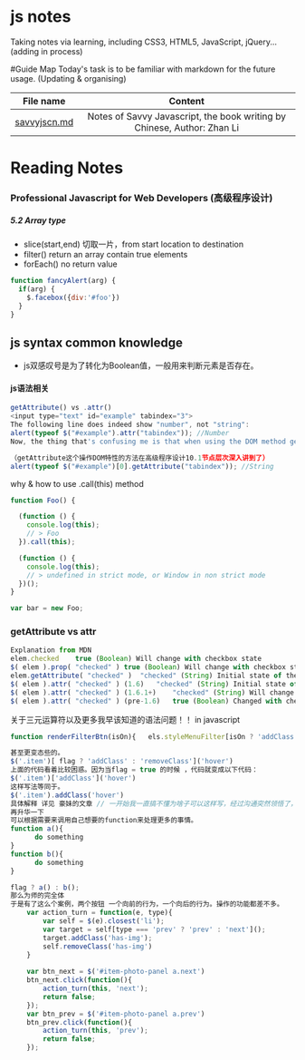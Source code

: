 # js notes
Taking notes via learning, including CSS3, HTML5, JavaScript, jQuery...(adding in process)

#Guide Map
Today's task is to be familiar with markdown for the future usage.
(Updating & organising)


|File name | Content|
|--------- |:-------:|
|[savvyjscn.md](https://github.com/woodghost/notes/blob/master/JsTips/savvyjscn.md)| Notes of Savvy Javascript, the book writing by Chinese, Author: Zhan Li| 


# Reading Notes
### Professional Javascript for Web Developers (高级程序设计)

##### 5.2 Array type
* slice(start,end)  切取一片，from start location to destination
* filter() return an array contain true elements
* forEach() no return value

```javascript
function fancyAlert(arg) {
  if(arg) {
    $.facebox({div:'#foo'})
  }
}
```

## js syntax common knowledge
* js双感叹号是为了转化为Boolean值，一般用来判断元素是否存在。


#### js语法相关

```javascript
getAttribute() vs .attr()
<input type="text" id="example" tabindex="3">
The following line does indeed show "number", not "string":
alert(typeof $("#example").attr("tabindex")); //Number
Now, the thing that's confusing me is that when using the DOM method getAttribute, you get a different result:

（getAttribute这个操作DOM特性的方法在高级程序设计10.1节点层次深入讲到了）
alert(typeof $("#example")[0].getAttribute("tabindex")); //String
```
why & how to use .call(this) method

```javascript
function Foo() {

  (function () {
    console.log(this);
    // > Foo
  }).call(this);

  (function () {
    console.log(this);
    // > undefined in strict mode, or Window in non strict mode
  })();
}

var bar = new Foo;
```

### getAttribute vs attr
```javascript
Explanation from MDN
elem.checked	true (Boolean) Will change with checkbox state
$( elem ).prop( "checked" )	true (Boolean) Will change with checkbox state
elem.getAttribute( "checked" )	"checked" (String) Initial state of the checkbox; does not change
$( elem ).attr( "checked" ) (1.6)	"checked" (String) Initial state of the checkbox; does not change
$( elem ).attr( "checked" ) (1.6.1+)	"checked" (String) Will change with checkbox state
$( elem ).attr( "checked" ) (pre-1.6)	true (Boolean) Changed with checkbox state
```


关于三元运算符以及更多我早该知道的语法问题！！ in javascript

```javascript
function renderFilterBtn(isOn){   els.styleMenuFilter[isOn ? 'addClass' : 'removeClass']('on'); }

甚至更变态些的。
$('.item')[ flag ? 'addClass' : 'removeClass']('hover')
上面的代码看着比较困惑。因为当flag = true 的时候 ，代码就变成以下代码：
$('.item')['addClass']('hover')
这样写法等同于。
$('.item').addClass('hover')
具体解释 详见 豪妹的文章 // 一开始我一直搞不懂为啥子可以这样写，经过沟通突然领悟了，咩哈哈
再升华一下
可以根据需要来调用自己想要的function来处理更多的事情。
function a(){
      do something
}
function b(){
      do something
}

flag ? a() : b();
那么为师的完全体
于是有了这么个案例，两个按钮 一个向前的行为，一个向后的行为。操作的功能都差不多。
    var action_turn = function(e, type){
        var self = $(e).closest('li');
        var target = self[type === 'prev' ? 'prev' : 'next']();
        target.addClass('has-img');
        self.removeClass('has-img')
    }
    
    var btn_next = $('#item-photo-panel a.next')
    btn_next.click(function(){
        action_turn(this, 'next');
        return false;
    });
    var btn_prev = $('#item-photo-panel a.prev')
    btn_prev.click(function(){
        action_turn(this, 'prev');
        return false;
    });
```
